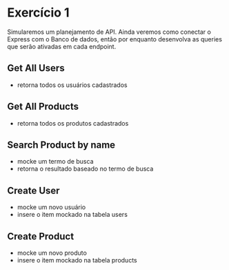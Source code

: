 # Exercício 1
Simularemos um planejamento de API. Ainda veremos como conectar o Express com o Banco de dados, então por enquanto desenvolva as queries que serão ativadas em cada endpoint.

## Get All Users
- retorna todos os usuários cadastrados

## Get All Products
- retorna todos os produtos cadastrados

## Search Product by name
- mocke um termo de busca
- retorna o resultado baseado no termo de busca

## Create User
- mocke um novo usuário
- insere o item mockado na tabela users

## Create Product
- mocke um novo produto
- insere o item mockado na tabela products
